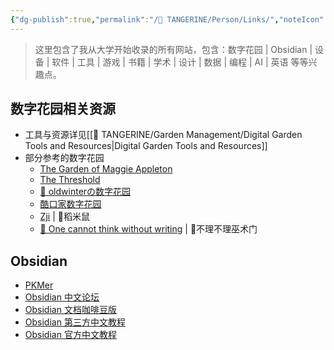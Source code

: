 ```yaml
---
{"dg-publish":true,"permalink":"/🍊 TANGERINE/Person/Links/","noteIcon":"signpost","created":"2024-11-03T11:40:17.244+08:00","updated":"2024-11-13T22:38:48.441+08:00"}
---
```


>这里包含了我从大学开始收录的所有网站，包含：数字花园 | Obsidian | 设备 | 软件 | 工具 | 游戏 | 书籍 | 学术 | 设计 | 数据 | 编程 | AI | 英语 等等兴趣点。

## 数字花园相关资源
- 工具与资源详见[[🍊 TANGERINE/Garden Management/Digital Garden Tools and Resources\|Digital Garden Tools and Resources]]
- 部分参考的数字花园
	- [The Garden of Maggie Appleton](https://maggieappleton.com/garden)
	- [The Threshold](https://hermitage.utsob.me/)
	- [🌱 oldwinterの数字花园](https://notes.oldwinter.top/)
	- [酷口家数字花园](https://weqoocu.com/)
	- [Zji](https://zji.me/) | 📕稻米鼠
	- [💭 One cannot think without writing](https://quartz.zhenquan.me/)  | 📕不理不理巫术门
## Obsidian
- [PKMer](https://pkmer.cn/)
- [Obsidian 中文论坛](https://forum-zh.obsidian.md/)
- [Obsidian 文档咖啡豆版](https://obsidian.vip/zh/)
- [Obsidian 第三方中文教程](https://publish.obsidian.md/chinesehelp/01+2021%E6%96%B0%E6%95%99%E7%A8%8B/2021%E5%B9%B4%E6%96%B0%E6%95%99%E7%A8%8B)
- [Obsidian 官方中文教程](https://publish.obsidian.md/help-zh/%E7%94%B1%E6%AD%A4%E5%BC%80%E5%A7%8B)